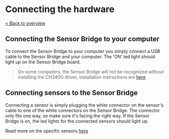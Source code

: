 # Connecting the hardware
[< Back to overview](README.md)

## Connecting the Sensor Bridge to your computer

To connect the Sensor Bridge to your computer you simply connect a USB cable to the Sensor Bridge and your computer. The 'ON' led light should light up on the Sensor Bridge board. 

> On some computers, the Sensor Bridge will not be recognized without installing the CH340G driver, installation instructions are [here](ch340G-driver.md)

## Connecting sensors to the Sensor Bridge

Connecting a sensor is simply plugging the white connector on the sensor's cable to one of the white connectors on the Sensor Bridge. The connector only fits one way, so make sure it's facing the right way. If the Sensor Bridge is on, the led lights for the connected sensors should light up.

Read more on the specific sensors [here](sensors.md)
